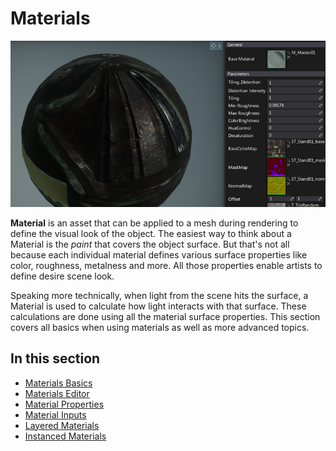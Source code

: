 # Materials

![Materials](media/sample-material-instance.jpg)

**Material** is an asset that can be applied to a mesh during rendering to define the visual look of the object. The easiest way to think about a Material is the *paint* that covers the object surface. But that's not all because each individual material defines various surface properties like color, roughness, metalness and more. All those properties enable artists to define desire scene look.

Speaking more technically, when light from the scene hits the surface, a Material is used to calculate how light interacts with that surface. These calculations are done using all the material surface properties. This section covers all basics when using materials as well as more advanced topics.

## In this section

* [Materials Basics](basics/index.md)
* [Materials Editor](material-editor/index.md)
* [Material Properties](material-properties/index.md)
* [Material Inputs](material-inputs.md)
* [Layered Materials](layered-materials/index.md)
* [Instanced Materials](instanced-materials/index.md)

